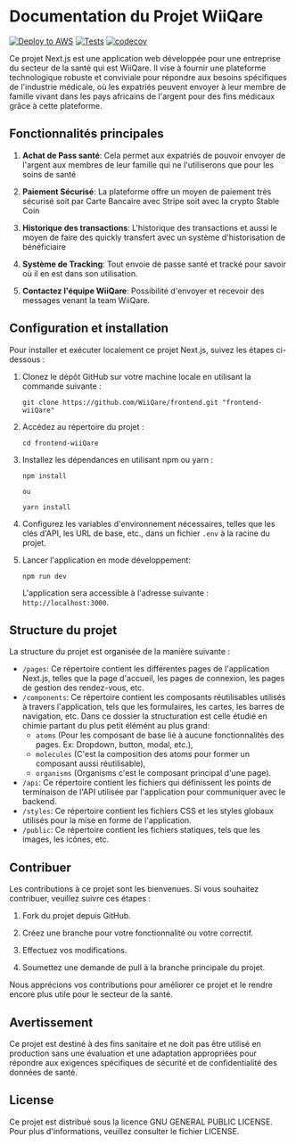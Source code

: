 # Documentation du Projet WiiQare

[![Deploy to AWS](https://github.com/WiiQare/frontend/actions/workflows/main.yml/badge.svg)](https://github.com/WiiQare/frontend/actions/workflows/main.yml)
[![Tests](https://github.com/WiiQare/frontend/actions/workflows/jest.js.yml/badge.svg?branch=main)](https://github.com/WiiQare/frontend/actions/workflows/jest.js.yml)
[![codecov](https://codecov.io/gh/WiiQare/frontend/branch/main/graph/badge.svg?token=72SLV6EFSP)](https://codecov.io/gh/WiiQare/frontend)


Ce projet Next.js est une application web développée pour une entreprise du secteur de la santé qui est WiiQare. Il vise à fournir une plateforme technologique robuste et conviviale pour répondre aux besoins spécifiques de l'industrie médicale, où les expatriés peuvent envoyer à leur membre de famille vivant dans les pays africains de l'argent pour des fins médicaux grâce à cette plateforme.

## Fonctionnalités principales

1. **Achat de Pass santé**: Cela permet aux expatriés de pouvoir envoyer de l'argent aux membres de leur famille qui ne l'utiliserons que pour les soins de santé

2. **Paiement Sécurisé**: La plateforme offre un moyen de paiement très sécurisé soit par Carte Bancaire avec Stripe soit avec la crypto Stable Coin

3. **Historique des transactions**: L'historique des transactions et aussi le moyen de faire des quickly transfert avec un système d'historisation de bénéficiaire

4. **Système de Tracking**: Tout envoie de passe santé et tracké pour savoir où il en est dans son utilisation.

5. **Contactez l'équipe WiiQare**: Possibilité d'envoyer et recevoir des messages venant la team WiiQare.

## Configuration et installation

Pour installer et exécuter localement ce projet Next.js, suivez les étapes ci-dessous :

1. Clonez le dépôt GitHub sur votre machine locale en utilisant la commande suivante :

   ```shell
   git clone https://github.com/WiiQare/frontend.git "frontend-wiiQare"
   ```

2. Accédez au répertoire du projet :

   ```shell
   cd frontend-wiiQare
   ```

3. Installez les dépendances en utilisant npm ou yarn :

   ```shell
   npm install

   ou

   yarn install
   ```

4. Configurez les variables d'environnement nécessaires, telles que les clés d'API, les URL de base, etc., dans un fichier `.env` à la racine du projet.

5. Lancer l'application en mode développement: 

    ```shell
    npm run dev
    ```
    L'application sera accessible à l'adresse suivante : `http://localhost:3000`.

## Structure du projet

La structure du projet est organisée de la manière suivante :

- `/pages`: Ce répertoire contient les différentes pages de l'application Next.js, telles que la page d'accueil, les pages de connexion, les pages de gestion des rendez-vous, etc.
- `/components`: Ce répertoire contient les composants réutilisables utilisés à travers l'application, tels que les formulaires, les cartes, les barres de navigation, etc. Dans ce dossier la structuration est celle étudié en chimie partant du plus petit élémént au plus grand: 
    - `atoms` (Pour les composant de base lié à aucune fonctionnalités des pages. Ex: Dropdown, button, modal, etc.), 
    - `molecules` (C'est la composition des atoms pour former un composant aussi réutilisable), 
    - `organisms` (Organisms c'est le composant principal d'une page).
- `/api`: Ce répertoire contient les fichiers qui définissent les points de terminaison de l'API utilisée par l'application pour communiquer avec le backend.
- `/styles`: Ce répertoire contient les fichiers CSS et les styles globaux utilisés pour la mise en forme de l'application.
- `/public`: Ce répertoire contient les fichiers statiques, tels que les images, les icônes, etc.

## Contribuer

Les contributions à ce projet sont les bienvenues. Si vous souhaitez contribuer, veuillez suivre ces étapes :

1. Fork du projet depuis GitHub.

2. Créez une branche pour votre fonctionnalité ou votre correctif.

3. Effectuez vos modifications.

4. Soumettez une demande de pull à la branche principale du projet.

Nous apprécions vos contributions pour améliorer ce projet et le rendre encore plus utile pour le secteur de la santé.

## Avertissement

Ce projet est destiné à des fins sanitaire et ne doit pas être utilisé en production sans une évaluation et une adaptation appropriées pour répondre aux exigences spécifiques de sécurité et de confidentialité des données de santé.

## License

Ce projet est distribué sous la licence GNU GENERAL PUBLIC LICENSE. Pour plus d'informations, veuillez consulter le fichier LICENSE.
